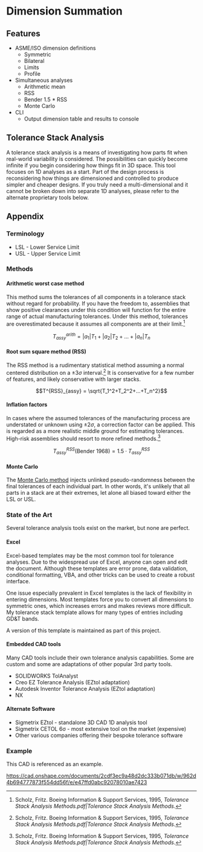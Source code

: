 # Dimension Summation

## Features

- ASME/ISO dimension definitions
    - Symmetric
    - Bilateral
    - Limits
    - Profile
- Simultaneous analyses
    - Arithmetic mean
    - RSS
    - Bender 1.5 * RSS
    - Monte Carlo
- CLI
    - Output dimension table and results to console

## Tolerance Stack Analysis
A tolerance stack analysis is a means of investigating how parts fit when real-world variability is considered. The possibilities can quickly become infinite if you begin considering how things fit in 3D space. This tool focuses on 1D analyses as a start. Part of the design process is reconsidering how things are dimensioned and controlled to produce simpler and cheaper designs. If you truly need a multi-dimensional and it cannot be broken down into separate 1D analyses, please refer to the alternate proprietary tools below.

## Appendix

### Terminology

- LSL - Lower Service Limit
- USL - Upper Service Limit

### Methods

#### Arithmetic worst case method
This method sums the tolerances of all components in a tolerance stack without regard for probability. If you have the freedom to, assemblies that show positive clearances under this condition will function for the entire range of actual manufacturing tolerances. Under this method, tolerances are overestimated because it assumes all components are at their limit.[^1]

$$T_{assy}^{arith} = |a_1|T_1+|a_2|T_2+...+|a_n|T_n$$

#### Root sum square method (RSS)
The RSS method is a rudimentary statistical method assuming a normal centered distribution on a $±3σ$ interval.[^1] It is conservative for a few number of features, and likely conservative with larger stacks.

$$T^{RSS}_{assy} = \sqrt{T_1^2+T_2^2+...+T_n^2}$$

#### Inflation factors
In cases where the assumed tolerances of the manufacturing process are understated or unknown using $±2σ$, a correction factor can be applied. This is regarded as a more realistic middle ground for estimating tolerances. High-risk assemblies should resort to more refined methods.[^1]

$$T_{assy}^{RSS}\text{(Bender 1968)}=1.5\cdot{}T^{RSS}_{assy}$$

#### Monte Carlo
The [Monte Carlo method](https://en.wikipedia.org/wiki/Monte_Carlo_method) injects unlinked pseudo-randomness between the final tolerances of each individual part. In other words, it's unlikely that all parts in a stack are at their extremes, let alone all biased toward either the LSL or USL.

### State of the Art
Several tolerance analysis tools exist on the market, but none are perfect.

#### Excel
Excel-based templates may be the most common tool for tolerance analyses. Due to the widespread use of Excel, anyone can open and edit the document. Although these templates are error prone, data validation, conditional formatting, VBA, and other tricks can be used to create a robust interface.

One issue especially prevalent in Excel templates is the lack of flexibility in entering dimensions. Most templates force you to convert all dimensions to symmetric ones, which increases errors and makes reviews more difficult. My tolerance stack template allows for many types of entries including GD&T bands.

A version of this template is maintained as part of this project.

#### Embedded CAD tools
Many CAD tools include their own tolerance analysis capabilities. Some are custom and some are adaptations of other popular 3rd party tools.
- SOLIDWORKS TolAnalyst
- Creo EZ Tolerance Analysis (EZtol adaptation)
- Autodesk Inventor Tolerance Analysis (EZtol adaptation)
- NX

#### Alternate Software
- Sigmetrix EZtol - standalone 3D CAD 1D analysis tool
- Sigmetrix CETOL 6σ - most extensive tool on the market (expensive)
- Other various companies offering their bespoke tolerance software

### Example
This CAD is referenced as an example.

https://cad.onshape.com/documents/2cdf3ec9a48d2dc333b071db/w/962d4b694777873f554dd56f/e/e47ffd0abc92078010ae7423

[^1]: Scholz, Fritz. Boeing Information & Support Services, 1995, _Tolerance Stack Analysis Methods.pdf|Tolerance Stack Analysis Methods_.
